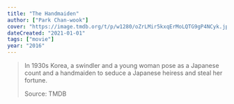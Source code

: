 ```yaml
---
title: "The Handmaiden"
author: ["Park Chan-wook"]
cover: "https://image.tmdb.org/t/p/w1280/oZrLMir5kxqErMoLQTG9gP4NCyk.jpg"
dateCreated: "2021-01-01"
tags: ["movie"]
year: "2016"
---
```


> In 1930s Korea, a swindler and a young woman pose as a Japanese count and a handmaiden to seduce a Japanese heiress and steal her fortune.
>
> Source: TMDB
